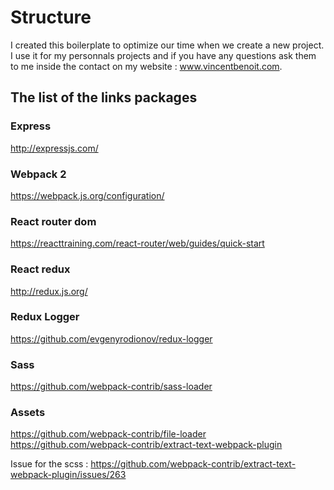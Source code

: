 # Structure
I created this boilerplate to optimize our time when we create a new project. I use it for my personnals projects and if you have any questions ask them to me inside the contact on my website : www.vincentbenoit.com.

## The list of the links packages

### Express
http://expressjs.com/

### Webpack 2
https://webpack.js.org/configuration/

### React router dom
https://reacttraining.com/react-router/web/guides/quick-start

### React redux
http://redux.js.org/

### Redux Logger
https://github.com/evgenyrodionov/redux-logger

### Sass
https://github.com/webpack-contrib/sass-loader

### Assets
https://github.com/webpack-contrib/file-loader
https://github.com/webpack-contrib/extract-text-webpack-plugin

Issue for the scss : 
https://github.com/webpack-contrib/extract-text-webpack-plugin/issues/263
